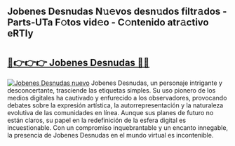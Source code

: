 ## Jobenes Desnudas N𝚞𝚎vos desn𝚞dos filtr𝚊dos - Parts-UTa F𝚘tos vid𝚎o - C𝚘ntenido atr𝚊ctivo eRTIy

# <h2><a href="http://mb88gjw.tromn.icu/?c=Jobenes+Desnudas">🔗👉👉👉 Jobenes Desnudas 🔗🔗</a></h2>

[![Jobenes Desnudas nuevo](https://i.imgur.com/pEAQMta.gif)](http://mb88gjw.tromn.icu/?c=Jobenes+Desnudas)
Jobenes Desnudas, un personaje intrigante y desconcertante, trasciende las etiquetas simples. Su uso pionero de los medios digitales ha cautivado y enfurecido a los observadores, provocando debates sobre la expresión artística, la autorrepresentación y la naturaleza evolutiva de las comunidades en línea. Aunque sus planes de futuro no están claros, su papel en la redefinición de la esfera digital es incuestionable. Con un compromiso inquebrantable y un encanto innegable, la presencia de Jobenes Desnudas en el mundo virtual es incontenible.
